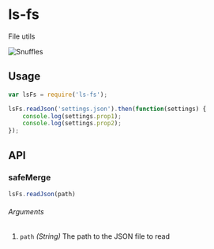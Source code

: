 # ls-fs

File utils

![Snuffles](http://1.bp.blogspot.com/-xA9Da55eN9s/Up8S5jZzzVI/AAAAAAAAp4s/kJMdPIQblvE/s1600/SNUFFLES+MINE+BENTLEY.png)

## Usage

```js
var lsFs = require('ls-fs');

lsFs.readJson('settings.json').then(function(settings) {
    console.log(settings.prop1);
    console.log(settings.prop2);
});
```

## API

### safeMerge

```js
lsFs.readJson(path)
```

###### Arguments

1. `path` _(String)_ The path to the JSON file to read

